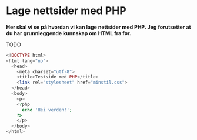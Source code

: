 Lage nettsider med PHP
======================
**Her skal vi se på hvordan vi kan lage nettsider med PHP. Jeg forutsetter at du har grunnleggende kunnskap om HTML fra før.**

TODO

```PHP
<!DOCTYPE html>
<html lang="no">
  <head>
    <meta charset="utf-8">
    <title>Testside med PHP</title>
    <link rel="stylesheet" href="minstil.css">
  </head>
  <body>
    <p>
    <?php
      echo 'Hei verden!';    
    ?>
    </p>
  </body>
</html>
```